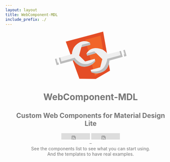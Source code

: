 ```yaml
---
layout: layout
title: WebComponent-MDL
include_prefix: ./
---
```

<style>
  .center {
    margin: 16px;
    color: #757575!important;
    width: 100%;
    text-align: center;
  }
  .center iframe {
    width: 90px !important;
    display: inline;
  }
  .center p {
    margin: 0;
    max-width: inherit;
  }
  .center svg {
    width: 225px;
  }
</style>


<div class="center">
<svg xmlns="http://www.w3.org/2000/svg" width="249.126" height="165.191" viewBox="0 0 249.126 165.191" overflow="visible"><path fill="#E44D26" d="M85.003 164.563l-47.391-129.659 130.145-34.813 23.674 135.994-49.344 29.016z"/><path fill="#F16529" d="M139.144 153.796l39.867-23.457-20.236-116.216-53.189 14.229z"/><path fill="#EFEFEF" d="M229.654 67.17l6.064 20.864-46.424 13.117s0 27.922-22.529 39.022c-22.527 11.101-40.027 1.688-40.027 1.688l-2.802-8.074 33.417-9.086 7.396-28.6-21.529-21.176-30.948 9.36-2.687-7.345s14.46-31.959 57.186-13.782c0 0 13.463 8.401 16.482 15.81l46.401-11.798zM235.718 65.603l7.397-2.131 5.951 21.306-7.742 2.348z"/><path fill="#BCBCBC" d="M238.324 64.662l4.791-1.19 5.951 21.306-7.742 2.348-2.028-7.134 3.09-1.209zM224.535 68.475l5.119-1.305 6.064 20.864-46.424 13.117s-.5 24.363-16.656 35.395c-16.129 11.023-34.307 10.691-45.906 5.316l-1.293-3.723s31.568 7.422 47.199-16.297c9.426-15.637 9.26-26.911 9.26-26.911l46.584-12.611-3.947-13.845zM109.579 76.927l27.249-7.908 6.38 5.893-30.942 9.36z"/><path fill="#EFEFEF" d="M13.516 91.714l5.47 21.024 46.586-12.477s14.294 23.98 39.336 21.983c25.049-1.996 35.254-19.034 35.254-19.034l-1.727-8.368-33.354 9.296-20.993-20.774 7.658-29.228 31.384-7.793-1.453-7.69s-28.772-20.059-56.188 17.416c0 0-7.256 14.102-6.072 22.01l-45.901 13.635zM7.508 93.474l-7.448 1.951 5.791 21.344 7.857-1.939z"/><path fill="#BCBCBC" d="M4.789 93.991l-4.729 1.434 5.791 21.344 7.857-1.939-1.901-7.173-3.288.545zM18.596 90.216l-5.08 1.498 5.47 21.024 46.586-12.477s12.905 20.666 32.426 21.882c19.502 1.203 34.941-8.369 42.164-18.933l-.787-3.858s-23.334 22.535-48.907 10.154c-16.098-8.611-21.716-18.395-21.716-18.395l-46.483 13.014-3.673-13.909zM121.677 38.66l-27.448 7.14-2.476 8.337 31.383-7.793z"/></svg>
<h1>WebComponent-MDL</h1>
<h2>Custom Web Components for Material Design Lite</h2>
<iframe src="https://ghbtns.com/github-btn.html?user=FIEOSA&repo=webcomponent-mdl&type=star&count=true" frameborder="0" scrolling="0" width="90px" height="20px"></iframe>
<iframe src="https://ghbtns.com/github-btn.html?user=FIEOSA&repo=webcomponent-mdl&type=fork&count=true" frameborder="0" scrolling="0" width="85px" height="20px"></iframe>
<p>–</p>
<p>See the components list to see what you can start using.</p>
<p>And the templates to have real examples.</p>
</div>
